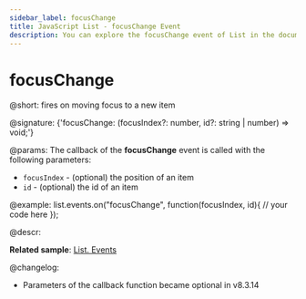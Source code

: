 ```yaml
---
sidebar_label: focusChange
title: JavaScript List - focusChange Event 
description: You can explore the focusChange event of List in the documentation of the DHTMLX JavaScript UI library. Browse developer guides and API reference, try out code examples and live demos, and download a free 30-day evaluation version of DHTMLX Suite.
---
```


# focusChange

@short: fires on moving focus to a new item

@signature: {'focusChange: (focusIndex?: number, id?: string | number) => void;'}

@params:
The callback of the **focusChange** event is called with the following parameters:

- `focusIndex` - (optional) the position of an item
- `id` - (optional) the id of an item

@example:
list.events.on("focusChange", function(focusIndex, id){
    // your code here
});

@descr:

**Related sample**: [List. Events](https://snippet.dhtmlx.com/iwt1yd61)

@changelog: 
- Parameters of the callback function became optional in v8.3.14